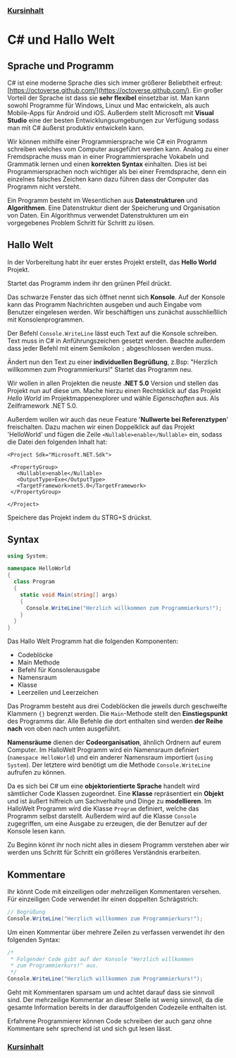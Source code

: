 ### [Kursinhalt](../README.md)

C# und Hallo Welt
==================

Sprache und Programm
---------------------

C# ist eine moderne Sprache dies sich immer größerer Beliebtheit erfreut: [https://octoverse.github.com/](https://octoverse.github.com/). Ein großer Vorteil der Sprache ist dass sie **sehr flexibel** einsetzbar ist. Man kann sowohl Programme für Windows, Linux und Mac entwickeln, als auch Mobile-Apps für Android und iOS. Außerdem stellt Microsoft mit **Visual Studio** eine der besten Entwicklungsumgebungen zur Verfügung sodass man mit C# äußerst produktiv entwickeln kann. 

Wir können mithilfe einer Programmiersprache wie C# ein Programm schreiben welches vom Computer ausgeführt werden kann. Analog zu einer Fremdsprache muss man in einer Programmiersprache Vokabeln und Grammatik lernen und einen **korrekten Syntax** einhalten. Dies ist bei Programmiersprachen noch wichtiger als bei einer Fremdsprache, denn ein einzelnes falsches Zeichen kann dazu führen dass der Computer das Programm nicht versteht.

Ein Programm besteht im Wesentlichen aus **Datenstrukturen** und **Algorithmen**. Eine Datenstruktur dient der Speicherung und Organisation von Daten. Ein Algorithmus verwendet Datenstrukturen um ein vorgegebenes Problem Schritt für Schritt zu lösen.

Hallo Welt
-----------

In der Vorbereitung habt ihr euer erstes Projekt erstellt, das **Hello World** Projekt.

Startet das Programm indem ihr den grünen Pfeil drückt.

Das schwarze Fenster das sich öffnet nennt sich **Konsole**. Auf der Konsole kann das Programm Nachrichten ausgeben und auch Eingabe vom Benutzer eingelesen werden. Wir beschäftigen uns zunächst ausschließlich mit Konsolenprogrammen.

Der Befehl `Console.WriteLine` lässt euch Text auf die Konsole schreiben. Text muss in C# in Anführungszeichen gesetzt werden. Beachte außerdem dass jeder Befehl mit einem Semikolon `;` abgeschlossen werden muss.

Ändert nun den Text zu einer **individuellen Begrüßung**, z.Bsp: "Herzlich willkommen zum Programmierkurs!" Startet das Programm neu.

 Wir wollen in allen Projekten die neuste **.NET 5.0** Version und stellen das Projekt nun auf diese um. Mache hierzu einen Rechtsklick auf das Projekt *Hello World* im Projektmappenexplorer und wähle *Eigenschaften* aus. Als Zeilframework .NET 5.0.

 Außerdem wollen wir auch das neue Feature '**Nullwerte bei Referenztypen**' freischalten. Dazu machen wir einen Doppelklick auf das Projekt 'HelloWorld' und fügen die Zeile `<Nullable>enable</Nullable>` ein, sodass die Datei den folgenden Inhalt hat:

 ```
<Project Sdk="Microsoft.NET.Sdk">

  <PropertyGroup>
    <Nullable>enable</Nullable>
    <OutputType>Exe</OutputType>
    <TargetFramework>net5.0</TargetFramework>
  </PropertyGroup>

</Project>
 ```

 Speichere das Projekt indem du STRG+S drückst.

Syntax
-------

```cs
using System;

namespace HelloWorld
{
  class Program
  {
    static void Main(string[] args)
    {
      Console.WriteLine("Herzlich willkommen zum Programmierkurs!");    
    }
  }
}
```

Das Hallo Welt Programm hat die folgenden Komponenten:

- Codeblöcke
- Main Methode
- Befehl für Konsolenausgabe
- Namensraum
- Klasse
- Leerzeilen und Leerzeichen

Das Programm besteht aus drei Codeblöcken die jeweils durch geschweifte Klammern `{}` begrenzt werden. Die `Main`-Methode stellt den **Einstiegspunkt** des Programms dar. Alle Befehle die dort enthalten sind werden **der Reihe nach** von oben nach unten ausgeführt. 

**Namensräume** dienen der **Codeorganisation**, ähnlich Ordnern auf eurem Computer. Im HalloWelt Programm wird ein Namensraum definiert (`namespace HelloWorld`) und ein anderer Namensraum importiert (`using System`). Der letztere wird benötigt um die Methode `Console.WriteLine` aufrufen zu können.

Da es sich bei C# um eine **objektorientierte Sprache** handelt wird sämtlicher Code Klassen zugeordnet. Eine **Klasse** repräsentiert ein **Objekt** und ist äußert hilfreich um Sachverhalte und Dinge zu **modellieren**. Im HalloWelt Programm wird die Klasse `Program` definiert, welche das Programm selbst darstellt. Außerdem wird auf die Klasse `Console` zugegriffen, um eine Ausgabe zu erzeugen, die der Benutzer auf der Konsole lesen kann.

Zu Beginn könnt ihr noch nicht alles in diesem Programm verstehen aber wir werden uns Schritt für Schritt ein größeres Verständnis erarbeiten.


Kommentare 
-----------

Ihr könnt Code mit einzeiligen oder mehrzeiligen Kommentaren versehen. Für einzeiligen Code verwendet ihr einen doppelten Schrägstrich:

```cs
// Begrüßung
Console.WriteLine("Herzlich willkommen zum Programmierkurs!");  
```

Um einen Kommentar über mehrere Zeilen zu verfassen verwendet ihr den folgenden Syntax:

```cs
/*
 * Folgender Code gibt auf der Konsole "Herzlich willkommen
 * zum Programmierkurs!" aus.
 */
Console.WriteLine("Herzlich willkommen zum Programmierkurs!");  
```

Geht mit Kommentaren sparsam um und achtet darauf dass sie sinnvoll sind. Der mehrzeilige Kommentar an dieser Stelle ist wenig sinnvoll, da die gesamte Information bereits in der darauffolgenden Codezeile enthalten ist.

Erfahrene Programmierer können Code schreiben der auch ganz ohne Kommentare sehr sprechend ist und sich gut lesen lässt.

### [Kursinhalt](../README.md)